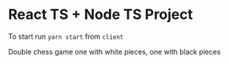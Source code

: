 # React TS + Node TS Project

To start run `yarn start` from `client` 

Double chess game one with white pieces, one with black pieces

